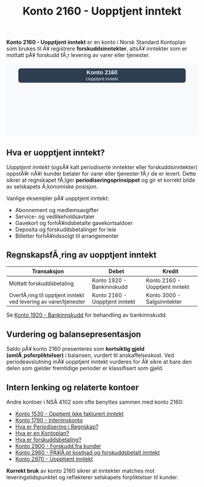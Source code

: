 ﻿---
title: "Konto 2160 - Uopptjent inntekt"
meta_title: "2160-uopptjent-inntekt"
meta_description: '**Konto 2160 - Uopptjent inntekt** er en konto i Norsk Standard Kontoplan som brukes til Ã¥ registrere **forskuddsinntekter**, altsÃ¥ inntekter som er mottatt p...'
slug: 2160-uopptjent-inntekt
type: blog
layout: pages/single
---

**Konto 2160 - Uopptjent inntekt** er en konto i Norsk Standard Kontoplan som brukes til Ã¥ registrere **forskuddsinntekter**, altsÃ¥ inntekter som er mottatt pÃ¥ forskudd fÃ¸r levering av varer eller tjenester.

![Illustrasjon av konto 2160 Uopptjent inntekt](2160-uopptjent-inntekt-image.svg)

## Hva er uopptjent inntekt?

*Uopptjent inntekt* (ogsÃ¥ kalt periodiserte inntekter eller forskuddsinntekter) oppstÃ¥r nÃ¥r kunder betaler for varer eller tjenester fÃ¸r de er levert. Dette sikrer at regnskapet fÃ¸lger **periodiseringsprinsippet** og gir et korrekt bilde av selskapets Ã¸konomiske posisjon.

Vanlige eksempler pÃ¥ uopptjent inntekt:

* Abonnement og medlemsavgifter
* Service- og vedlikeholdsavtaler
* Gavekort og forhÃ¥ndsbetalte gavekortsaldoer
* Deposita og forskuddsbetalinger for leie
* Billetter forhÃ¥ndssolgt til arrangementer

## RegnskapsfÃ¸ring av uopptjent inntekt

| Transaksjon                                               | Debet                           | Kredit                            |
|-----------------------------------------------------------|---------------------------------|-----------------------------------|
| Mottatt forskuddsbetaling                                 | Konto 1920 - Bankinnskudd       | Konto 2160 - Uopptjent inntekt    |
| OverfÃ¸ring til opptjent inntekt ved levering av varer/tjenester | Konto 2160 - Uopptjent inntekt | Konto 3000 - Salgsinntekter       |

Se [Konto 1920 - Bankinnskudd](/blogs/kontoplan/1920-bankinnskudd "Konto 1920 - Bankinnskudd") for behandling av bankinnskudd.

## Vurdering og balansepresentasjon

Saldo pÃ¥ konto 2160 presenteres som **kortsiktig gjeld (omlÃ¸psforpliktelser)** i balansen, vurdert til anskaffelseskost. Ved periodeavslutning mÃ¥ uopptjent inntekt vurderes for Ã¥ sikre at bare den delen som gjelder fremtidige perioder er klassifisert som gjeld.

## Intern lenking og relaterte kontoer

Andre kontoer i NSÂ 4102 som ofte benyttes sammen med konto 2160:

* [Konto 1530 - Opptjent ikke fakturert inntekt](/blogs/kontoplan/1530-opptjent-ikke-fakturert-inntekt "Konto 1530 - Opptjent ikke fakturert inntekt")
* [Konto 1790 - Interimskonto](/blogs/kontoplan/1790-interimskonto "Konto 1790 - Interimskonto")
* [Hva er Periodisering i Regnskap?](/blogs/regnskap/hva-er-periodisering "Hva er Periodisering i Regnskap? Komplett Guide til Periodiseringsprinsippet")
* [Hva er en Kontoplan?](/blogs/regnskap/hva-er-kontoplan "Hva er en Kontoplan? Komplett Guide til Kontoplaner i Norsk Regnskap")
* [Hva er forskuddsbetaling?](/blogs/regnskap/hva-er-forskuddsbetaling "Hva er forskuddsbetaling? Komplett Guide til Forskuddsbetalinger i Regnskap")
* [Konto 2900 - Forskudd fra kunder](/blogs/kontoplan/2900-forskudd-fra-kunder "Konto 2900 - Forskudd fra kunder: RegnskapsfÃ¸ring av forskudd fra kunder")
* [Konto 2960 - PÃ¥lÃ¸pt kostnad og forskuddsbetalt inntekt](/blogs/kontoplan/2960-palopte-kostnad-og-forskuddsbetalt-inntekt "Konto 2960 - PÃ¥lÃ¸pt kostnad og forskuddsbetalt inntekt: RegnskapsfÃ¸ring av pÃ¥lÃ¸pt kostnad og forskuddsbetalt inntekt")
* [Konto 2970 - Uopptjent inntekt](/blogs/kontoplan/2970-uopptjent-inntekt "Konto 2970 - Uopptjent inntekt: RegnskapsfÃ¸ring av uopptjent inntekt")

**Korrekt bruk** av konto 2160 sikrer at inntekter matches mot leveringstidspunktet og reflekterer selskapets forpliktelser til kunder.


